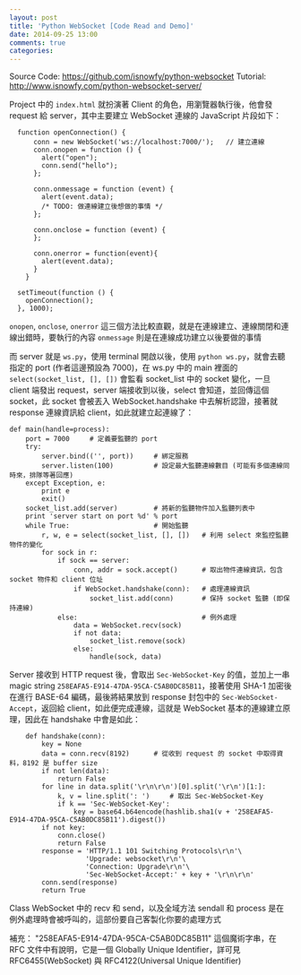 ```yaml
---
layout: post
title: 'Python WebSocket [Code Read and Demo]'
date: 2014-09-25 13:00
comments: true
categories: 
---
```

Source Code: https://github.com/isnowfy/python-websocket
Tutorial: http://www.isnowfy.com/python-websocket-server/

Project 中的 `index.html` 就扮演著 Client 的角色，用瀏覽器執行後，他會發 request 給 server，其中主要建立 WebSocket 連線的 JavaScript 片段如下：
```
  function openConnection() {
      conn = new WebSocket('ws://localhost:7000/');   // 建立連線
      conn.onopen = function () {
        alert("open");
        conn.send("hello");
      };

      conn.onmessage = function (event) {
        alert(event.data);
        /* TODO: 做連線建立後想做的事情 */
      };

      conn.onclose = function (event) {
      };

      conn.onerror = function(event){
        alert(event.data);
      }
    }    

  setTimeout(function () {
    openConnection();
  }, 1000);
```
`onopen`, `onclose`, `onerror` 這三個方法比較直觀，就是在連線建立、連線關閉和連線出錯時，要執行的內容
`onmessage` 則是在連線成功建立以後要做的事情

而 server 就是 `ws.py`，使用 terminal 開啟以後，使用 `python ws.py`，就會去聽指定的 port (作者這邊預設為 7000)，在 ws.py 中的 main 裡面的 `select(socket_list, [], [])` 會監看 socket_list 中的 socket 變化，一旦 client 端發出 request，server 端接收到以後，select 會知道，並回傳這個 socket，此 socket 會被丟入 WebSocket.handshake 中去解析認證，接著就 response 連線資訊給 client，如此就建立起連線了：

```
def main(handle=process):
    port = 7000     # 定義要監聽的 port
    try:
        server.bind(('', port))     # 綁定服務
        server.listen(100)          # 設定最大監聽連線數目 (可能有多個連線同時來，排隊等著回應)
    except Exception, e:
        print e
        exit()
    socket_list.add(server)         # 將新的監聽物件加入監聽列表中
    print 'server start on port %d' % port
    while True:                     # 開始監聽
        r, w, e = select(socket_list, [], [])   # 利用 select 來監控監聽物件的變化
        for sock in r:
            if sock == server:
                conn, addr = sock.accept()      # 取出物件連線資訊，包含 socket 物件和 client 位址
                if WebSocket.handshake(conn):   # 處理連線資訊
                    socket_list.add(conn)       # 保持 socket 監聽 (即保持連線)
            else:								# 例外處理
                data = WebSocket.recv(sock)
                if not data:
                    socket_list.remove(sock)
                else:
                    handle(sock, data)
```

Server 接收到 HTTP request 後，會取出 `Sec-WebSocket-Key` 的值，並加上一串 magic string `258EAFA5-E914-47DA-95CA-C5AB0DC85B11`，接著使用 SHA-1 加密後在進行 BASE-64 編碼，最後將結果放到 response 封包中的 `Sec-WebSocket-Accept`，返回給 client，如此便完成連線，這就是 WebSocket 基本的連線建立原理，因此在 handshake 中會是如此：
```
    def handshake(conn):
        key = None 
        data = conn.recv(8192)      # 從收到 request 的 socket 中取得資料，8192 是 buffer size
        if not len(data):
            return False
        for line in data.split('\r\n\r\n')[0].split('\r\n')[1:]:
            k, v = line.split(': ')     # 取出 Sec-WebSocket-Key
            if k == 'Sec-WebSocket-Key':
                key = base64.b64encode(hashlib.sha1(v + '258EAFA5-E914-47DA-95CA-C5AB0DC85B11').digest())
        if not key:
            conn.close()
            return False
        response = 'HTTP/1.1 101 Switching Protocols\r\n'\
                   'Upgrade: websocket\r\n'\
                   'Connection: Upgrade\r\n'\
                   'Sec-WebSocket-Accept:' + key + '\r\n\r\n'
        conn.send(response)
        return True
```

Class WebSocket 中的 recv 和 send，以及全域方法 sendall 和 process 是在例外處理時會被呼叫的，這部份要自己客製化你要的處理方式

補充：
"258EAFA5-E914-47DA-95CA-C5AB0DC85B11" 這個魔術字串，在 RFC 文件中有說明，它是一個 Globally Unique Identifier，詳可見 RFC6455(WebSocket) 與 RFC4122(Universal Unique Identifier)